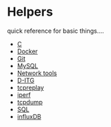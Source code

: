 Helpers
=======
quick reference for basic things....

 - [C](C/)
 - [Docker](Docker/)
 - [Git](Git/)
 - [MySQL](MySQL)
 - [Network tools](Network_tools/)
  - [D-ITG](Network_tools/D-ITG/)
  - [tcpreplay](Network_tools/TCP_replay/)
  - [iperf](Network_tools/iperf/)
  - [tcpdump](Network_tools/tcpdump/)
 - [SQL](SQL/)
 - [influxDB](influxDB/)
